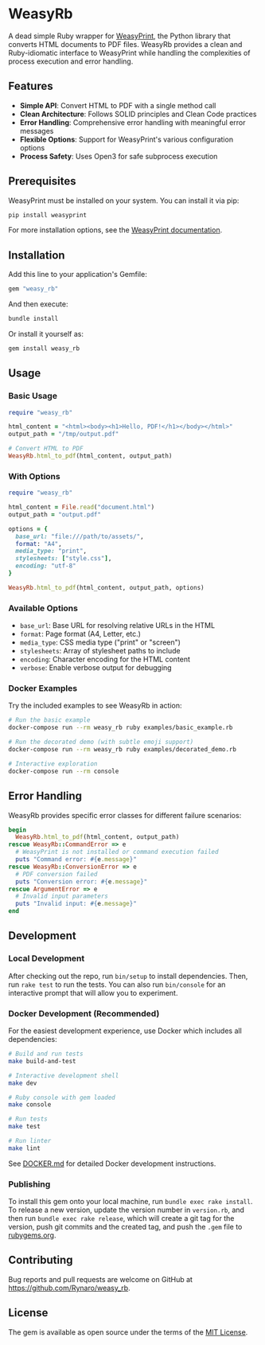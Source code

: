 # WeasyRb

A dead simple Ruby wrapper for [WeasyPrint](https://github.com/Kozea/WeasyPrint), the Python library that converts HTML documents to PDF files. WeasyRb provides a clean and Ruby-idiomatic interface to WeasyPrint while handling the complexities of process execution and error handling.

## Features

- **Simple API**: Convert HTML to PDF with a single method call
- **Clean Architecture**: Follows SOLID principles and Clean Code practices
- **Error Handling**: Comprehensive error handling with meaningful error messages
- **Flexible Options**: Support for WeasyPrint's various configuration options
- **Process Safety**: Uses Open3 for safe subprocess execution

## Prerequisites

WeasyPrint must be installed on your system. You can install it via pip:

```bash
pip install weasyprint
```

For more installation options, see the [WeasyPrint documentation](https://doc.courtbouillon.org/weasyprint/stable/first_steps.html#installation).

## Installation

Add this line to your application's Gemfile:

```ruby
gem "weasy_rb"
```

And then execute:

```bash
bundle install
```

Or install it yourself as:

```bash
gem install weasy_rb
```

## Usage

### Basic Usage

```ruby
require "weasy_rb"

html_content = "<html><body><h1>Hello, PDF!</h1></body></html>"
output_path = "/tmp/output.pdf"

# Convert HTML to PDF
WeasyRb.html_to_pdf(html_content, output_path)
```

### With Options

```ruby
require "weasy_rb"

html_content = File.read("document.html")
output_path = "output.pdf"

options = {
  base_url: "file:///path/to/assets/",
  format: "A4",
  media_type: "print",
  stylesheets: ["style.css"],
  encoding: "utf-8"
}

WeasyRb.html_to_pdf(html_content, output_path, options)
```

### Available Options

- `base_url`: Base URL for resolving relative URLs in the HTML
- `format`: Page format (A4, Letter, etc.)
- `media_type`: CSS media type ("print" or "screen")
- `stylesheets`: Array of stylesheet paths to include
- `encoding`: Character encoding for the HTML content
- `verbose`: Enable verbose output for debugging

### Docker Examples

Try the included examples to see WeasyRb in action:

```bash
# Run the basic example
docker-compose run --rm weasy_rb ruby examples/basic_example.rb

# Run the decorated demo (with subtle emoji support)
docker-compose run --rm weasy_rb ruby examples/decorated_demo.rb

# Interactive exploration
docker-compose run --rm console
```

## Error Handling

WeasyRb provides specific error classes for different failure scenarios:

```ruby
begin
  WeasyRb.html_to_pdf(html_content, output_path)
rescue WeasyRb::CommandError => e
  # WeasyPrint is not installed or command execution failed
  puts "Command error: #{e.message}"
rescue WeasyRb::ConversionError => e
  # PDF conversion failed
  puts "Conversion error: #{e.message}"
rescue ArgumentError => e
  # Invalid input parameters
  puts "Invalid input: #{e.message}"
end
```

## Development

### Local Development

After checking out the repo, run `bin/setup` to install dependencies. Then, run `rake test` to run the tests. You can also run `bin/console` for an interactive prompt that will allow you to experiment.

### Docker Development (Recommended)

For the easiest development experience, use Docker which includes all dependencies:

```bash
# Build and run tests
make build-and-test

# Interactive development shell
make dev

# Ruby console with gem loaded
make console

# Run tests
make test

# Run linter
make lint
```

See [DOCKER.md](DOCKER.md) for detailed Docker development instructions.

### Publishing

To install this gem onto your local machine, run `bundle exec rake install`. To release a new version, update the version number in `version.rb`, and then run `bundle exec rake release`, which will create a git tag for the version, push git commits and the created tag, and push the `.gem` file to [rubygems.org](https://rubygems.org).

## Contributing

Bug reports and pull requests are welcome on GitHub at https://github.com/Rynaro/weasy_rb.

## License

The gem is available as open source under the terms of the [MIT License](https://opensource.org/licenses/MIT).
